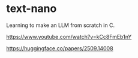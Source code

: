 # text-nano

Learning to make an LLM from scratch in C.

https://www.youtube.com/watch?v=kCc8FmEb1nY

https://huggingface.co/papers/2509.14008
